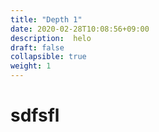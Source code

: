 ```yaml
---
title: "Depth 1"
date: 2020-02-28T10:08:56+09:00
description:  helo
draft: false
collapsible: true
weight: 1
---
```



# sdfsfl
